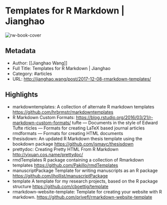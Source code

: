 # Templates for R Markdown | Jianghao

![rw-book-cover](https://readwise-assets.s3.amazonaws.com/static/images/article4.6bc1851654a0.png)

## Metadata
- Author: [[Jianghao Wang]]
- Full Title: Templates for R Markdown | Jianghao
- Category: #articles
- URL: http://jianghao.wang/post/2017-12-08-rmarkdown-templates/

## Highlights
- markdowntemplates: A collection of alternate R markdown templates https://github.com/hrbrmstr/markdowntemplates
- R Markdown Custom Formats: https://blog.rstudio.org/2016/03/21/r-markdown-custom-formats/
  tufte — Documents in the style of Edward Tufte
  rticles — Formats for creating LaTeX based journal articles
  rmdformats — Formats for creating HTML documents
- thesisdown: An updated R Markdown thesis template using the bookdown package https://github.com/ismayc/thesisdown
- prettydoc: Creating Pretty HTML From R Markdown http://yixuan.cos.name/prettydoc/
- rmdTemplates R package containing a collection of Rmarkdown templates https://github.com/Pakillo/rmdTemplates
- manuscriptPackage Template for writing manuscripts as an R package https://github.com/jhollist/manuscriptPackage
- template A template for my research projects, based on the R package structure https://github.com/cboettig/template
- rmarkdown-website-template: Template for creating your website with R markdown. https://github.com/privefl/rmarkdown-website-template
